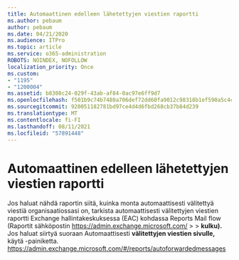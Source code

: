 ```yaml
---
title: Automaattinen edelleen lähetettyjen viestien raportti
ms.author: pebaum
author: pebaum
ms.date: 04/21/2020
ms.audience: ITPro
ms.topic: article
ms.service: o365-administration
ROBOTS: NOINDEX, NOFOLLOW
localization_priority: Once
ms.custom:
- "1195"
- "1200004"
ms.assetid: b8308c24-029f-43ab-af84-0ac97e6ff9d7
ms.openlocfilehash: f501b9c74b7480a706def72dd60fa9012c98318b1ef590a5c4c9c17d707d5240
ms.sourcegitcommit: 920051182781bd97ce4d4d6fbd268cb37b84d239
ms.translationtype: MT
ms.contentlocale: fi-FI
ms.lasthandoff: 08/11/2021
ms.locfileid: "57891448"
---
```

# <a name="auto-forwarded-messages-report"></a>Automaattinen edelleen lähetettyjen viestien raportti

Jos haluat nähdä raportin siitä, kuinka monta automaattisesti välitettyä [](https://docs.microsoft.com/exchange/monitoring/mail-flow-reports/mfr-auto-forwarded-messages-report) viestiä organisaatiossasi on, tarkista automaattisesti välitettyjen viestien raportti Exchange hallintakeskuksessa (EAC) kohdassa Reports Mail flow (Raportit sähköpostin <https://admin.exchange.microsoft.com/> \>  \> **kulku).** Jos haluat siirtyä suoraan Automaattisesti **välitettyjen viestien sivulle,** käytä -painiketta. <https://admin.exchange.microsoft.com/#/reports/autoforwardedmessages>
  